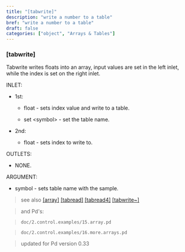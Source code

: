 ```yaml
---
title: "[tabwrite]"
description: "write a number to a table"
bref: "write a number to a table"
draft: false
categories: ["object", "Arrays & Tables"]
---
```


### [tabwrite]

Tabwrite writes floats into an array,  input values are set in the left inlet,  while the index is set on the right inlet.


INLET:

- 1st:

  - float - sets index value and write to a table.

  - set &lt;symbol&gt; - set the table name.

- 2nd:

  - float - sets index to write to.

OUTLETS:

- NONE.

ARGUMENT:

- symbol - sets table name with the sample.
 
> see also [[array]](../array) [[tabread]](../tabread) [[tabread4]](../tabread4) [[tabwrite~]](../tabwrite~)

> and Pd's:

> `doc/2.control.examples/15.array.pd`

> `doc/2.control.examples/16.more.arrays.pd`
 
> updated for Pd version 0.33
 
